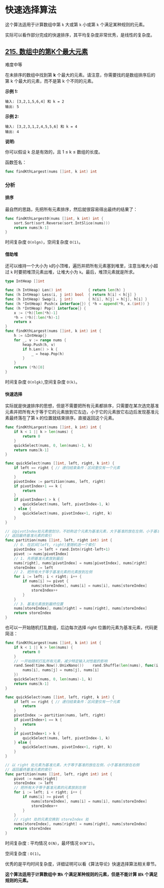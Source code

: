 # 快速选择算法
这个算法适用于计算数组中第 `k` 大或第 `k` 小或第 `k` 个满足某种规则的元素。

实际可以看作部分完成的快速排序，其平均复杂度非常优秀，是线性的复杂度。

## [215. 数组中的第K个最大元素](https://leetcode-cn.com/problems/kth-largest-element-in-an-array/)

难度中等

在未排序的数组中找到第 **k** 个最大的元素。请注意，你需要找的是数组排序后的第 k 个最大的元素，而不是第 k 个不同的元素。

**示例 1:**

```
输入: [3,2,1,5,6,4] 和 k = 2
输出: 5
```

**示例 2:**

```
输入: [3,2,3,1,2,4,5,5,6] 和 k = 4
输出: 4
```

**说明:**

你可以假设 k 总是有效的，且 1 ≤ k ≤ 数组的长度。

函数签名：

```go
func findKthLargest(nums []int, k int) int
```

### 分析

#### 排序

最自然的思路，先把所有元素排序，然后就很容易得出最终的结果了：

```go
func findKthLargest0(nums []int, k int) int {
	sort.Sort(sort.Reverse(sort.IntSlice(nums)))
	return nums[k-1]
}
```

时间复杂度 `O(nlgn)`，空间复杂度 `O(1)`。

#### 借助堆

还可以维持一个大小为 `k`的小顶堆，遍历并把所有元素塞到堆里，注意当堆大小超过 `k` 时要把堆顶元素出堆，让堆大小为 `k`。最后，堆顶元素就是所求。

```go
type IntHeap []int

func (h IntHeap) Len() int            { return len(h) }
func (h IntHeap) Less(i, j int) bool  { return h[i] < h[j] }
func (h IntHeap) Swap(i, j int)       { h[i], h[j] = h[j], h[i] }
func (h *IntHeap) Push(x interface{}) { *h = append(*h, x.(int)) }
func (h *IntHeap) Pop() interface{} {
	x := (*h)[len(*h)-1]
	*h = (*h)[:len(*h)-1]
	return x
}
func findKthLargest(nums []int, k int) int {
	h := &IntHeap{}
	for _, v := range nums {
		heap.Push(h, v)
		if h.Len() > k {
			_ = heap.Pop(h)
		}
	}
	return (*h)[0]
}
```

时间复杂度 `O(nlgk)`,空间复杂度 `O(k)`。

#### 快速选择

实际就是快速排序的思想，但是不需要把所有元素都排序，只需要在某次选完基准元素并把所有大于等于它的元素放到它左边，小于它的元素放它右边后发现基准元素最终落在了第 `k` 的位置就结束排序。直接返回这个元素。

```go
func findKthLargest(nums []int, k int) int {
	if k < 1 || k > len(nums) {
		return 0
	}
	quickSelect(nums, 0, len(nums)-1, k)
	return nums[k-1]
}

func quickSelect(nums []int, left, right, k int) {
	if left == right { // 递归结束条件：区间里仅有一个元素
		return
	}
	pivotIndex := partition(nums, left, right)
	if pivotIndex+1 == k {
		return
	}
	if pivotIndex+1 > k {
		quickSelect(nums, left, pivotIndex-1, k)
	} else {
		quickSelect(nums, pivotIndex+1, right, k)
	}
}

// 以pivotIndex处元素做划分，不妨称这个元素为基准元素，大于基准的放在左侧，小于基准的放在右侧
// 返回最终基准元素的索引
func partition(nums []int, left, right int) int {
	// 0. 在区间[left, right]里随机选一个索引
	pivotIndex := left + rand.Intn(right-left+1)
	pivot := nums[pivotIndex]
	// 1. 先把基准元素放到最后
	nums[right], nums[pivotIndex] = nums[pivotIndex], nums[right]
	storeIndex := left
	// 2. 把所有大于等于基准元素的元素放到左侧
	for i := left; i < right; i++ {
		if nums[i] >= pivot {
			nums[storeIndex], nums[i] = nums[i], nums[storeIndex]
			storeIndex++
		}
	}
	// 3. 基准元素放到最终位置
	nums[storeIndex], nums[right] = nums[right], nums[storeIndex]
	return storeIndex
}
```

也可以一开始随机打乱数组，后边每次选择 right 位置的元素为基准元素，代码更简洁：

```go
func findKthLargest(nums []int, k int) int {
    if k < 1 || k > len(nums) {
	    return 0    
    }
    // 一开始随机打乱所有元素，减少特定输入对性能的影响
    rand.Seed(time.Now().UnixNano())    rand.Shuffle(len(nums), func(i, j int) {
    	nums[i], nums[j] = nums[j], nums[i]
    })
    quickSelect(nums, 0, len(nums)-1, k)
    return nums[k-1]
}

func quickSelect(nums []int, left, right, k int) {
	if left == right { // 递归结束条件：区间里仅有一个元素
		return
	}
	pivotIndex := partition(nums, left, right)
	if pivotIndex+1 == k {
		return
	}
	if pivotIndex+1 > k {
		quickSelect(nums, left, pivotIndex-1, k)
	} else {
		quickSelect(nums, pivotIndex+1, right, k)
	}
}

// 以 right 处元素为基准元素，大于等于基准的放在左侧，小于基准的放在右侧
// 返回最终基准元素的索引
func partition(nums []int, left, right int) int {
	pivot := nums[right]
	storeIndex := left
	// 把所有大于等于基准元素的元素放到左侧
	for i := left; i < right; i++ {
		if nums[i] >= pivot {
			nums[storeIndex], nums[i] = nums[i], nums[storeIndex]
			storeIndex++
		}
	}
	// right 处的元素交换到 storeIndex 处
	nums[storeIndex], nums[right] = nums[right], nums[storeIndex]
	return storeIndex
}
```

时间复杂度 : 平均情况 `O(N)`，最坏情况 `O(N^2)`。

空间复杂度 :  `O(1)`。

优秀的是平均时间复杂度，详细证明可以看《算法导论》快速选择算法相关章节。

**这个算法适用于计算数组中 `第k` 个满足某种规则的元素，但是不能计算 `前k` 个满足规则的元素。**